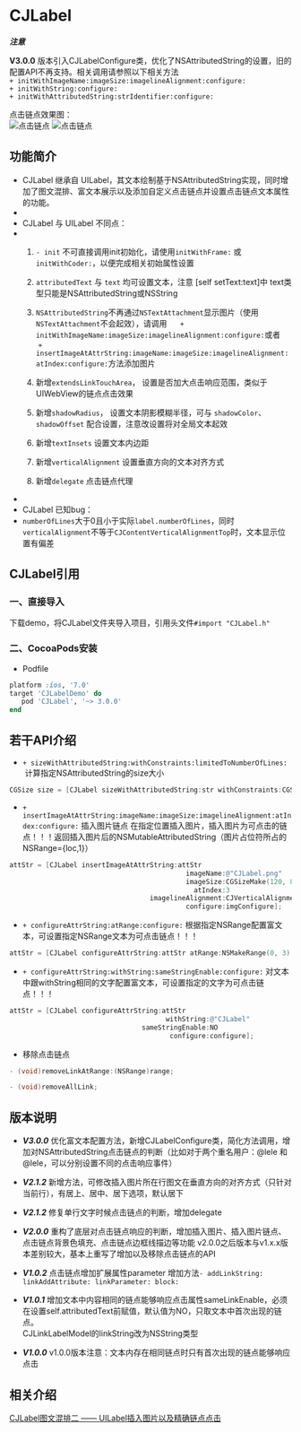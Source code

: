 # CJLabel

***注意***

**V3.0.0** 版本引入CJLabelConfigure类，优化了NSAttributedString的设置，旧的配置API不再支持。相关调用请参照以下相关方法<br/>
`+ initWithImageName:imageSize:imagelineAlignment:configure:`<br/>
`+ initWithString:configure:`<br/>
`+ initWithAttributedString:strIdentifier:configure:`<br/>


点击链点效果图：<br/>
![点击链点](http://7xnrwl.com1.z0.glb.clouddn.com/CJLabel1.gif)
![点击链点](http://7xnrwl.com1.z0.glb.clouddn.com/CJLabel2.gif)

## 功能简介

 * CJLabel 继承自 UILabel，其文本绘制基于NSAttributedString实现，同时增加了图文混排、富文本展示以及添加自定义点击链点并设置点击链点文本属性的功能。
 *
 * CJLabel 与 UILabel 不同点：
 *
   1. `- init` 不可直接调用init初始化，请使用`initWithFrame:` 或 `initWithCoder:`，以便完成相关初始属性设置
 
   2. `attributedText` 与 `text` 均可设置文本，注意 [self setText:text]中 text类型只能是NSAttributedString或NSString
 
   3. `NSAttributedString`不再通过`NSTextAttachment`显示图片（使用`NSTextAttachment`不会起效），请调用
      `+ initWithImageName:imageSize:imagelineAlignment:configure:`或者
      `+ insertImageAtAttrString:imageName:imageSize:imagelineAlignment:atIndex:configure:`方法添加图片
 
   4. 新增`extendsLinkTouchArea`， 设置是否加大点击响应范围，类似于UIWebView的链点点击效果
 
   5. 新增`shadowRadius`， 设置文本阴影模糊半径，可与 `shadowColor`、`shadowOffset` 配合设置，注意改设置将对全局文本起效
 
   6. 新增`textInsets` 设置文本内边距
 
   7. 新增`verticalAlignment` 设置垂直方向的文本对齐方式
   
   8. 新增`delegate` 点击链点代理
 *
 * CJLabel 已知bug：
 *
   `numberOfLines`大于0且小于实际`label.numberOfLines`，同时`verticalAlignment`不等于`CJContentVerticalAlignmentTop`时，文本显示位置有偏差

## CJLabel引用
### 一、直接导入
下载demo，将CJLabel文件夹导入项目，引用头文件`#import "CJLabel.h"`
### 二、CocoaPods安装
* Podfile<br/>
```ruby
platform :ios, '7.0'
target 'CJLabelDemo' do
   pod 'CJLabel', '~> 3.0.0'
end
```

## 若干API介绍
* `+ sizeWithAttributedString:withConstraints:limitedToNumberOfLines:`
  计算指定NSAttributedString的size大小
```objective-c
CGSize size = [CJLabel sizeWithAttributedString:str withConstraints:CGSizeMake(320, CGFLOAT_MAX) limitedToNumberOfLines:0]
  ```
  
* `+ insertImageAtAttrString:imageName:imageSize:imagelineAlignment:atIndex:configure:` 
插入图片链点
在指定位置插入图片，插入图片为可点击的链点！！！返回插入图片后的NSMutableAttributedString（图片占位符所占的NSRange={loc,1}）
```objective-c
attStr = [CJLabel insertImageAtAttrString:attStr
                                            imageName:@"CJLabel.png"
                                            imageSize:CGSizeMake(120, 85)
                                              atIndex:3
                                   imagelineAlignment:CJVerticalAlignmentBottom
                                            configure:imgConfigure];
  ```
  
* `+ configureAttrString:atRange:configure:`
根据指定NSRange配置富文本，可设置指定NSRange文本为可点击链点！！！<br/>
```objective-c
attStr = [CJLabel configureAttrString:attStr atRange:NSMakeRange(0, 3) configure:configure];
```

* `+ configureAttrString:withString:sameStringEnable:configure:`
对文本中跟withString相同的文字配置富文本，可设置指定的文字为可点击链点！！！<br/>
```objective-c
attStr = [CJLabel configureAttrString:attStr
                                       withString:@"CJLabel"
                                 sameStringEnable:NO
                                        configure:configure];
```

* 移除点击链点<br/>
```objective-c
- (void)removeLinkAtRange:(NSRange)range;

- (void)removeAllLink;
```

## 版本说明
* ***V3.0.0***
 优化富文本配置方法，新增CJLabelConfigure类，简化方法调用，增加对NSAttributedString点击链点的判断（比如对于两个重名用户：@lele 和 @lele，可以分别设置不同的点击响应事件）

* ***V2.1.2***
 新增方法，可修改插入图片所在行图文在垂直方向的对齐方式（只针对当前行），有居上、居中、居下选项，默认居下

* ***V2.1.2***
 修复单行文字时候点击链点的判断，增加delegate
 
* ***V2.0.0***
 重构了底层对点击链点响应的判断，增加插入图片、插入图片链点、点击链点背景色填充、点击链点边框线描边等功能
 v2.0.0之后版本与v1.x.x版本差别较大，基本上重写了增加以及移除点击链点的API

* ***V1.0.2***
 点击链点增加扩展属性parameter
 增加方法`- addLinkString: linkAddAttribute: linkParameter: block:`
 
* ***V1.0.1***
  增加文本中内容相同的链点能够响应点击属性sameLinkEnable，必须在设置self.attributedText前赋值，默认值为NO，只取文本中首次出现的链点。<br/>
  CJLinkLabelModel的linkString改为NSString类型
  
* ***V1.0.0***
  v1.0.0版本注意：文本内存在相同链点时只有首次出现的链点能够响应点击

## 相关介绍
[CJLabel图文混排二 —— UILabel插入图片以及精确链点点击](http://www.jianshu.com/p/9a70533d217e)
